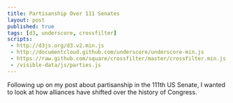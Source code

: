 ```yaml
---
title: Partisanship Over 111 Senates
layout: post
published: true
tags: [d3, underscore, crossfilter]
scripts:
 - http://d3js.org/d3.v2.min.js
 - http://documentcloud.github.com/underscore/underscore-min.js
 - https://raw.github.com/square/crossfilter/master/crossfilter.min.js
 - /visible-data/js/parties.js
---
```

<style type="text/css">
body { position: relative; }
svg {
	font-family: sans-serif;
	font-size: 10px;
}
g.axis path {
	fill: none;
	stroke: #444;
	stroke-width: .5;
}

svg circle {
	stroke: #444;
	stroke-width: .5;
	fill: white;
}

svg circle.democrat {
	fill: SteelBlue;
}

svg circle.republican {
	fill: FireBrick;
}

div.caption {
	padding: 1em;
	background-color: white;
	border: 1px solid #333;
}
</style>

Following up on my post about partisanship in the 111th US Senate, I wanted to look at how alliances have shifted over the history of Congress.

<div id="chart"> </div>

<script type="text/javascript">
// mise en place
function slugify(text) {
	text = String(text)
	    .toLowerCase()
	    .replace(/[^\w\s-]/, '')
	    .replace(/[-\s]+/, '-');
	return text;
}

var height = 400,
    width = 600,
    pad = 20;

var chart = d3.select('#chart').append('svg')
    .attr('height', height + pad)
    .attr('width', width + pad)
  .append('g')
    .attr('transform', 'translate(' + pad + ',0)');

var x = d3.scale.linear()
    .domain([-1.5, 1.5])
    .range([0, width]);

var y = d3.scale.linear()
    .domain([-1.5, 1.5])
    .range([height, 0]);

var xAxis = d3.svg.axis()
    .scale(x)
    .ticks(3)
    .tickFormat(String)
    .orient('bottom');

var yAxis = d3.svg.axis()
    .scale(y)
    .ticks(3)
    .tickFormat(String)
    .orient('left');

// crossfilter
var scores = crossfilter(),
    byCongress = scores.dimension(function(d) { return d.Congress; });

// the chart
chart.append('g')
    .attr('class', 'x axis')
    .attr('transform', 'translate(0,' + height + ')')
    .call(xAxis);

chart.append('g')
    .attr('class', 'y axis')
    .call(yAxis);

// a caption, for use later
var caption = d3.select('body').append('div')
    .attr('class', 'caption')
    .style('display', 'none')
    .style('position', 'absolute');

function plotCongress(congress) {
	var data = byCongress.filter(congress);
	var circles = chart.selectAll('circle')
	    .data(data.top(Infinity), function(d) { return d['Name']; });
	
	circles.enter()
	    .append('circle')
	    .attr('class', function(d) { return d['slug']; })
	    .attr('cx', function(d) { return x(d['1st Dimension Coordinate']); })
	    .attr('cy', function(d) { return y(d['2nd Dimension Coordinate']); })
	  .transition()
	    .duration(1000)
	    .attr('r', 5);

    circles.transition()
        .duration(1000)
        .attr('class', function(d) { return d['slug']; })
        .attr('r', 5)
        .attr('cx', function(d) { return x(d['1st Dimension Coordinate']); })
        .attr('cy', function(d) { return y(d['2nd Dimension Coordinate']); });

	circles.exit()
	    .transition()
	    .duration(1000)
	    .attr('r', 0)
	    .remove();

	circles.on('mouseover', function(d, i) {
		var position = d3.mouse(document.body);
		this.setAttribute('r', 10);
		caption.style('display', 'block')
			.style('left', (position[0] + 10) + 'px')
			.style('top', (position[1] + 10) + 'px')
			.text(d['Name'] + ': ' + d['1st Dimension Coordinate']);
	})
	.on('mouseout', function(d, i) {
		this.setAttribute('r', 5);
		caption.style('display', 'none');
	});

}

d3.csv('/visible-data/data/DWN-master.csv', function(data) {
	// a little data cleaning
	window.data = data;
	_.each(data, function(d, i) {
		d['Congress'] = +d['Congress'];
		d['Party'] = PARTIES[d['Party']];
		d['1st Dimension Coordinate'] = Number(d['1st Dimension Coordinate']);
		d['2nd Dimension Coordinate'] = Number(d['2nd Dimension Coordinate']);
		d['slug'] = slugify(d['Party']);
	});
	scores.add(data);

	plotCongress(111);
})
</script>